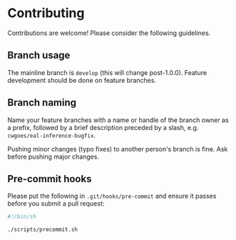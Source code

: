 # Contributing

Contributions are welcome! Please consider the following guidelines.

## Branch usage

The mainline branch is `develop` (this will change post-1.0.0). Feature development should be done on feature branches.

## Branch naming

Name your feature branches with a name or handle of the branch owner as a prefix, followed by a brief description preceded by a slash, e.g. `cwgoes/eal-inference-bugfix`.

Pushing minor changes (typo fixes) to another person's branch is fine. Ask before pushing major changes.

## Pre-commit hooks

Please put the following in `.git/hooks/pre-commit` and ensure it passes before you submit a pull request:

```bash
#!/bin/sh

./scripts/precommit.sh
```
